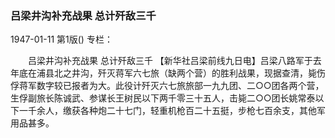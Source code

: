 ### 吕梁井沟补充战果  总计歼敌三千

1947-01-11
第1版()
专栏：

　　吕梁井沟补充战果
    总计歼敌三千
    【新华社吕梁前线九日电】吕梁八路军于去年底在浦县北之井沟，歼灭蒋军六七旅（缺两个营）的胜利战果，现据查清，毙伤俘蒋军数字较已报者为大。此役计歼灭六七旅旅部一九九团、二○○团各两个营，生俘副旅长陈诚武、参谋长王树民以下两千零三十五人，击毙二○○团长姚常泰以下一千余人，缴获各种炮二十七门，轻重机枪百二十五挺，步枪七百余支，其他军用品甚多。
